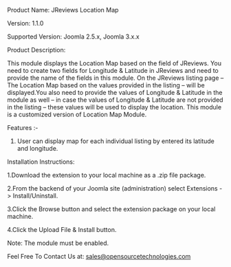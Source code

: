 Product Name: JReviews Location Map

Version: 1.1.0

Supported Version: Joomla 2.5.x, Joomla 3.x.x

Product Description:

This module displays the Location Map based on the field of JReviews. You need to create two fields for Longitude & Latitude in JReviews and need to provide the name of the fields in this module. On the JReviews listing page – The Location Map based on the values provided in the listing – will be displayed.You also need to provide the values of Longitude & Latitude in the module as well – in case the values of Longitude & Latitude are not provided in the listing – these values will be used to display the location. This module is a customized version of Location Map Module.

Features :-

1. User can display map for each individual listing by entered its latitude and longitude. 

Installation Instructions:

1.Download the extension to your local machine as a .zip file package.

2.From the backend of your Joomla site (administration) select Extensions -> Install/Uninstall.

3.Click the Browse button and select the extension package on your local machine.

4.Click the Upload File & Install button.

Note: The module must be enabled.

Feel Free To Contact Us at: sales@opensourcetechnologies.com
